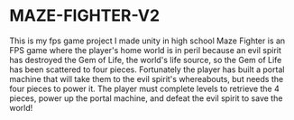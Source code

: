 # MAZE-FIGHTER-V2
This is my fps game project I made unity in high school
Maze Fighter is an FPS game where the player's home world is in peril because an evil spirit has destroyed the Gem of Life, the world's life source, so the Gem of Life has been scattered to four pieces. Fortunately the player has built a portal machine that will take them to the evil spirit's whereabouts, but needs the four pieces to power it. The player must complete levels to retrieve the 4 pieces, power up the portal machine, and defeat the evil spirit to save the world!
